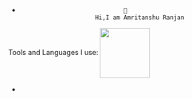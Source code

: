 -                                  👋                 
                           Hi,I am Amritanshu Ranjan

Tools and Languages I use:
<a href="https://flutter.dev" target="balnk"><img align="center" src="![icons8-flutter-48](https://user-images.githubusercontent.com/84428101/201469536-5c9b9514-3d42-414b-ac86-37b81bb13b44.png)" height="100" /></a>

- 

